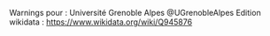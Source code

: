 Warnings pour : Université Grenoble Alpes @UGrenobleAlpes
Edition wikidata : https://www.wikidata.org/wiki/Q945876 


